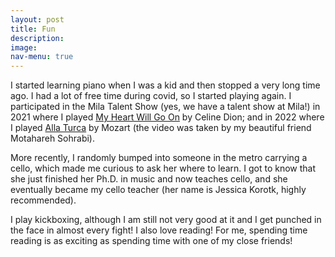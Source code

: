 ```yaml
---
layout: post
title: Fun
description: 
image: 
nav-menu: true
---
```


I started learning piano when I was a kid and then stopped a very long time ago. I had a lot of free time during covid, so I started playing again. I participated in the Mila Talent Show (yes, we have a talent show at Mila!) in 2021 where I  played <a href="https://drive.google.com/file/d/1qAO4XGsoHRJ6J7iyfh8owQkvXP2dk2p1/view?usp=sharing">My Heart Will Go On</a> by Celine Dion; and in 2022 where I played <a href="https://drive.google.com/file/d/1Kqf-kE5VoTM-59JaC0gZvcaF9gjIzFaJ/view?usp=sharing">Alla Turca</a> by Mozart (the video was taken by my beautiful friend Motahareh Sohrabi). 

More recently, I randomly bumped into someone in the metro carrying a cello, which made me curious to ask her where to learn. I got to know that she just finished her Ph.D. in music and now teaches cello, and she eventually became my cello teacher (her name is Jessica Korotk, highly recommended). 

I play kickboxing, although I am still not very good at it and I get punched in the face in almost every fight! I also love reading! For me, spending time reading is as exciting as spending time with one of my close friends!




